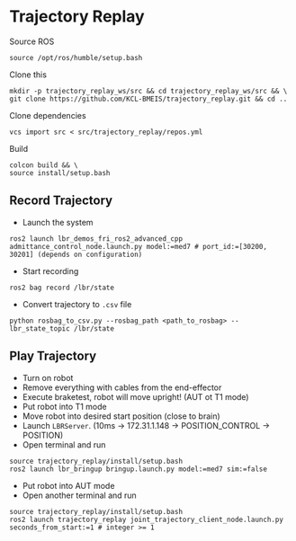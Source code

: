 # Trajectory Replay
Source ROS
```shell
source /opt/ros/humble/setup.bash
```
Clone this
```shell
mkdir -p trajectory_replay_ws/src && cd trajectory_replay_ws/src && \
git clone https://github.com/KCL-BMEIS/trajectory_replay.git && cd ..
```
Clone dependencies
```shell
vcs import src < src/trajectory_replay/repos.yml
```
Build
```shell
colcon build && \
source install/setup.bash
```

## Record Trajectory
- Launch the system
```shell
ros2 launch lbr_demos_fri_ros2_advanced_cpp admittance_control_node.launch.py model:=med7 # port_id:=[30200, 30201] (depends on configuration)
```
- Start recording
```shell
ros2 bag record /lbr/state
```
- Convert trajectory to `.csv` file
```shell
python rosbag_to_csv.py --rosbag_path <path_to_rosbag> --lbr_state_topic /lbr/state
```

## Play Trajectory
- Turn on robot
- Remove everything with cables from the end-effector
- Execute braketest, robot will move upright! (AUT ot T1 mode)
- Put robot into T1 mode
- Move robot into desired start position (close to brain)
- Launch `LBRServer`. (10ms -> 172.31.1.148 -> POSITION_CONTROL -> POSITION)
- Open terminal and run
```shell
source trajectory_replay/install/setup.bash
ros2 launch lbr_bringup bringup.launch.py model:=med7 sim:=false
```
- Put robot into AUT mode
- Open another terminal and run
```shell
source trajectory_replay/install/setup.bash
ros2 launch trajectory_replay joint_trajectory_client_node.launch.py seconds_from_start:=1 # integer >= 1
```
